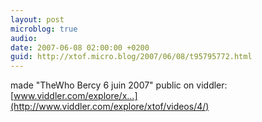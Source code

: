 ```yaml
---
layout: post
microblog: true
audio: 
date: 2007-06-08 02:00:00 +0200
guid: http://xtof.micro.blog/2007/06/08/t95795772.html
---
```

made "TheWho Bercy 6 juin 2007" public on viddler: [www.viddler.com/explore/x...](http://www.viddler.com/explore/xtof/videos/4/)
